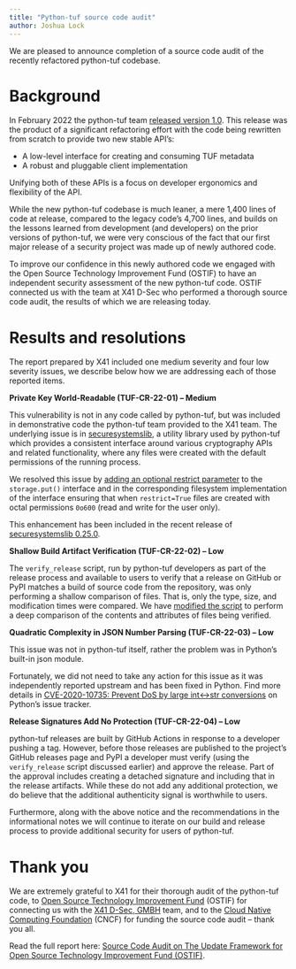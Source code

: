 ```yaml
---
title: "Python-tuf source code audit"
author: Joshua Lock
---
```


We are pleased to announce completion of a source code audit of the recently
refactored python-tuf codebase.

# Background

In February 2022 the python-tuf team [released version 1.0](
    https://theupdateframework.github.io/python-tuf/2022/02/21/release-1-0-0.html
). This release was the product of a significant refactoring effort with the
code being rewritten from scratch to provide two new stable API’s:
* A low-level interface for creating and consuming TUF metadata
* A robust and pluggable client implementation

Unifying both of these APIs is a focus on developer ergonomics and flexibility
of the API.

While the new python-tuf codebase is much leaner, a mere 1,400 lines of code at
release, compared to the legacy code’s 4,700 lines, and builds on the lessons
learned from development (and developers) on the prior versions of python-tuf,
we were very conscious of the fact that our first major release of a security
project was made up of newly authored code.

To improve our confidence in this newly authored code we engaged with the Open
Source Technology Improvement Fund (OSTIF) to have an independent security
assessment of the new python-tuf code. OSTIF connected us with the team at X41
D-Sec who performed a thorough source code audit, the results of which we are
releasing today.

# Results and resolutions

The report prepared by X41 included one medium severity and four low severity
issues, we describe below how we are addressing each of those reported items.

**Private Key World-Readable (TUF-CR-22-01) – Medium**

This vulnerability is not in any code called by python-tuf, but was included in
demonstrative code the python-tuf team provided to the X41 team. The underlying
issue is in 
[securesystemslib](https://github.com/secure-systems-lab/securesystemslib), a
utility library used by python-tuf which provides a consistent interface around
various cryptography APIs and related functionality, where any files were
created with the default permissions of the running process.

We resolved this issue by [adding an optional restrict parameter](
    https://github.com/secure-systems-lab/securesystemslib/pull/231/files)
to the `storage.put()` interface and in the corresponding filesystem
implementation of the interface ensuring that when `restrict=True` files are
created with octal permissions `0o600` (read and write for the user only).

This enhancement has been included in the recent release of 
[securesystemslib 0.25.0](
    https://github.com/secure-systems-lab/securesystemslib/releases/tag/v0.25.0
).

**Shallow Build Artifact Verification (TUF-CR-22-02) – Low**

The `verify_release` script, run by python-tuf developers as part of the
release process and available to users to verify that a release on GitHub or
PyPI matches a build of source code from the repository, was only performing
a shallow comparison of files. That is, only the type, size, and modification
times were compared. We have [modified the script](
    https://github.com/theupdateframework/python-tuf/pull/2122/files
) to perform a deep comparison of the contents and attributes of files being
verified.

**Quadratic Complexity in JSON Number Parsing (TUF-CR-22-03) – Low**

This issue was not in python-tuf itself, rather the problem was in Python’s
built-in json module.

Fortunately, we did not need to take any action for this issue as it was
independently reported upstream and has been fixed in Python. Find more details
in [CVE-2020-10735: Prevent DoS by large int<->str conversions](
    https://github.com/python/cpython/issues/95778) on Python’s issue tracker.

**Release Signatures Add No Protection (TUF-CR-22-04) – Low**

python-tuf releases are built by GitHub Actions in response to a developer
pushing a tag. However, before those releases are published to the project’s
GitHub releases page and PyPI a developer must verify (using the
`verify_release` script discussed earlier) and approve the release. Part of the
approval includes creating a detached signature and including that in the
release artifacts. While these do not add any additional protection, we do
believe that the additional authenticity signal is worthwhile to users.

Furthermore, along with the above notice and the recommendations in the
informational notes we will continue to iterate on our build and release
process to provide additional security for users of python-tuf.

# Thank you

We are extremely grateful to X41 for their thorough audit of the python-tuf
code, to [Open Source Technology Improvement Fund](https://ostif.org) (OSTIF)
for connecting us with the [X41 D-Sec, GMBH](https://x41-dsec.de) team, and to
the [Cloud Native Computing Foundation](https://www.cncf.io) (CNCF) for funding
the source code audit – thank you all.

Read the full report here: [Source Code Audit on The Update Framework for Open Source Technology Improvement Fund (OSTIF)](
    https://theupdateframework.io/audits/x41-python-tuf-audit-2022-09-09.pdf).
